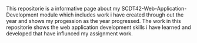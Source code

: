 This repositorie is a informative page about my SCDT42-Web-Application-Development module which includes work i have created through out 
the year and shows my progession as the year progressed. The work in this repositorie shows the web application development skills 
i have learned and developed that have influnced my assignment work.
